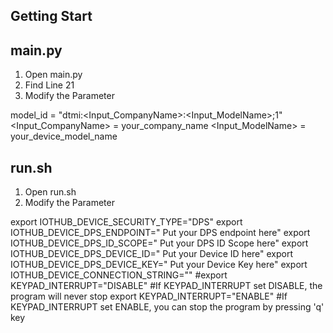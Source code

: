 ## Getting Start


## main.py
1. Open main.py
2. Find Line 21
3. Modify the Parameter

model_id = "dtmi:<Input_CompanyName>:<Input_ModelName>;1"
<Input_CompanyName> = your_company_name
<Input_ModelName> = your_device_model_name


## run.sh
1. Open run.sh
2. Modify the Parameter

export IOTHUB_DEVICE_SECURITY_TYPE="DPS"
export IOTHUB_DEVICE_DPS_ENDPOINT=" Put your DPS endpoint here"
export IOTHUB_DEVICE_DPS_ID_SCOPE=" Put your DPS ID Scope here"
export IOTHUB_DEVICE_DPS_DEVICE_ID=" Put your Device ID here"
export IOTHUB_DEVICE_DPS_DEVICE_KEY=" Put your Device Key here"
export IOTHUB_DEVICE_CONNECTION_STRING=""
#export KEYPAD_INTERRUPT="DISABLE" #If KEYPAD_INTERRUPT set DISABLE, the program will never stop
export KEYPAD_INTERRUPT="ENABLE" #If KEYPAD_INTERRUPT set ENABLE, you can stop the program by pressing 'q' key
